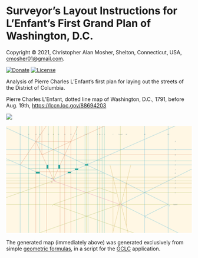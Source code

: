 # Surveyor’s Layout Instructions for L’Enfant’s First Grand Plan of Washington, D.C.

Copyright © 2021, Christopher Alan Mosher, Shelton, Connecticut, USA, <cmosher01@gmail.com>.

[![Donate](https://img.shields.io/badge/Donate-PayPal-green.svg)](https://www.paypal.com/cgi-bin/webscr?cmd=_s-xclick&hosted_button_id=CVSSQ2BWDCKQ2)
[![License](https://img.shields.io/github/license/cmosher01/LandGeom.svg)](https://www.gnu.org/licenses/gpl.html)

Analysis of Pierre Charles L’Enfant’s first plan for laying out the streets of the District of Columbia.

Pierre Charles L’Enfant, dotted line map of Washington, D.C., 1791, before Aug. 19th, https://lccn.loc.gov/88694203

![](https://mosher.mine.nu/images/history/dc/lenfant_dc.ptif/2000,1000,8400,6000/full/0/default.jpg)

![](./lenfant_dc.svg)

The generated map (immediately above) was generated exclusively from simple
[geometric formulas](./lenfant_dc.gcl),
in a script for the [GCLC](https://github.com/janicicpredrag/gclc) application.
